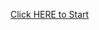 <!DOCTYPE HTML>
<html lang="en" dir="ltr">
  
  <head>
    <meta charset="utf-8">
    <title>start maze</title>
  </head>
  
  <body>
    <p><a href="/maze/c1n.html">Click HERE to Start</a></p>
  </body>
  
</html>
